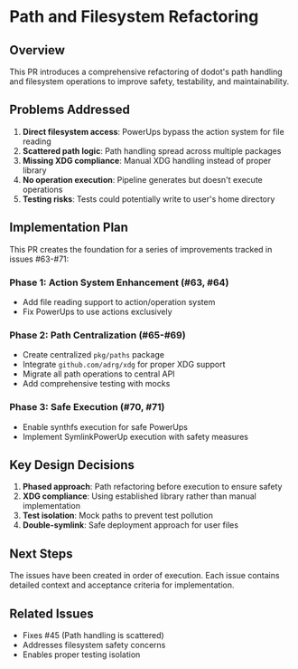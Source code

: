 # Path and Filesystem Refactoring

## Overview
This PR introduces a comprehensive refactoring of dodot's path handling and filesystem operations to improve safety, testability, and maintainability.

## Problems Addressed
1. **Direct filesystem access**: PowerUps bypass the action system for file reading
2. **Scattered path logic**: Path handling spread across multiple packages
3. **Missing XDG compliance**: Manual XDG handling instead of proper library
4. **No operation execution**: Pipeline generates but doesn't execute operations
5. **Testing risks**: Tests could potentially write to user's home directory

## Implementation Plan
This PR creates the foundation for a series of improvements tracked in issues #63-#71:

### Phase 1: Action System Enhancement (#63, #64)
- Add file reading support to action/operation system
- Fix PowerUps to use actions exclusively

### Phase 2: Path Centralization (#65-#69)
- Create centralized `pkg/paths` package
- Integrate `github.com/adrg/xdg` for proper XDG support
- Migrate all path operations to central API
- Add comprehensive testing with mocks

### Phase 3: Safe Execution (#70, #71)
- Enable synthfs execution for safe PowerUps
- Implement SymlinkPowerUp execution with safety measures

## Key Design Decisions
1. **Phased approach**: Path refactoring before execution to ensure safety
2. **XDG compliance**: Using established library rather than manual implementation
3. **Test isolation**: Mock paths to prevent test pollution
4. **Double-symlink**: Safe deployment approach for user files

## Next Steps
The issues have been created in order of execution. Each issue contains detailed context and acceptance criteria for implementation.

## Related Issues
- Fixes #45 (Path handling is scattered)
- Addresses filesystem safety concerns
- Enables proper testing isolation
